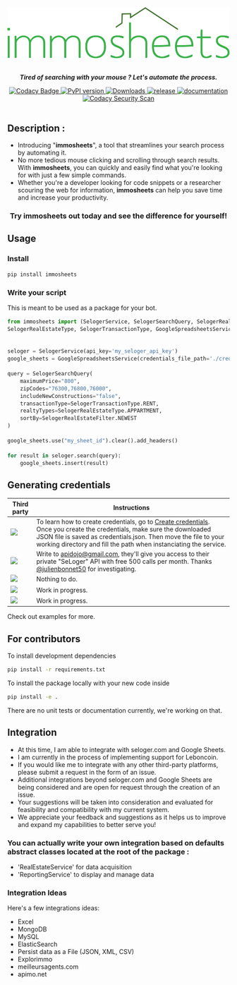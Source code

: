 <div id="header" align="center">
  <img src="SVGLogo.svg"/><br><br>
    <p><strong><em>Tired of searching with your mouse ? Let's automate the process.</em></strong></p>
    <a href="https://app.codacy.com/project/badge/Grade/ba1afb9f8ffe402ca6a31a30ba63b628">
      <img src="https://app.codacy.com/project/badge/Grade/ba1afb9f8ffe402ca6a31a30ba63b628" alt="Codacy Badge">
   </a>
   <a href="https://badge.fury.io/py/immosheets">
      <img src="https://badge.fury.io/py/immosheets.svg" alt="PyPI version">
  </a>
  <a href="https://pepy.tech/project/immosheets">
     <img src="https://static.pepy.tech/badge/immosheets" alt="Downloads">
  </a>
  <a href="https://github.com/arthuRHD/immosheets/actions/workflows/python-publish.yml">
    <img src="https://github.com/arthuRHD/immosheets/actions/workflows/python-publish.yml/badge.svg" alt="release">
  </a>
  <a href="https://github.com/arthuRHD/immosheets/actions/workflows/documentation-publish.yml">
    <img src="https://github.com/arthuRHD/immosheets/actions/workflows/documentation-publish.yml/badge.svg" alt="documentation">
  </a>
  <a href="https://github.com/arthuRHD/immosheets/actions/workflows/codacy.yml">
    <img src="https://github.com/arthuRHD/immosheets/actions/workflows/codacy.yml/badge.svg" alt="Codacy Security Scan">
  </a>
</div>
<br>

## Description :
+ Introducing "**immosheets**", a tool that streamlines your search process by automating it. 
+ No more tedious mouse clicking and scrolling through search results. With **immosheets**, you can quickly and easily find what you're looking for with just a few simple commands. 
+ Whether you're a developer looking for code snippets or a researcher scouring the web for information, **immosheets** can help you save time and increase your productivity. 

<div align="center">
<h3>Try immosheets out today and see the difference for yourself!<h3>
</div>



## Usage

### Install

```sh
pip install immosheets
```

### Write your script

This is meant to be used as a package for your bot.

```py
from immosheets import (SelogerService, SelogerSearchQuery, SelogerRealEstateFilter, 
SelogerRealEstateType, SelogerTransactionType, GoogleSpreadsheetsService)


seloger = SelogerService(api_key='my_seloger_api_key')
google_sheets = GoogleSpreadsheetsService(credentials_file_path='./credentials.json')

query = SelogerSearchQuery(
    maximumPrice="800",
    zipCodes="76300,76800,76000",
    includeNewConstructions="false",
    transactionType=SelogerTransactionType.RENT,
    realtyTypes=SelogerRealEstateType.APPARTMENT,
    sortBy=SelogerRealEstateFilter.NEWEST
)

google_sheets.use("my_sheet_id").clear().add_headers()

for result in seloger.search(query):
    google_sheets.insert(result)
```
## Generating credentials

| **Third party** | **Instructions**                                                                                                                                                                                                                                                                                                                     |
|-----------------|--------------------------------------------------------------------------------------------------------------------------------------------------------------------------------------------------------------------------------------------------------------------------------------------------------------------------------------|
| [<img src="https://kstatic.googleusercontent.com/files/adf55cdf4c7f8fb38efbf8df6c2792660fbeff2d05be05f2ec8e9c265a179b51c64b9679d8aee00e09cad19ce419d90a2d999b82cea4200abbe78c73e6bfaacf" width=100>](https://www.google.fr/intl/fr/sheets/about/)    | To learn how to create credentials, go to [Create credentials](https://developers.google.com/workspace/guides/create-credentials).  Once you create the credentials, make sure the downloaded JSON file is saved as credentials.json. Then move the file to your working directory and fill the path when instanciating the service. |
| [<img src="https://is1-ssl.mzstatic.com/image/thumb/Purple112/v4/bf/64/69/bf646951-e676-9162-1300-4e9a3beb1a8f/AppIcon-0-1x_U007emarketing-0-7-0-85-220.png/256x256bb.jpg" width=100>](https://www.seloger.com/)        |  Write to apidojo@gmail.com, they'll give you access to their private "SeLoger" API with free 500 calls per month. Thanks [@julienbonnet50](https://github.com/julienbonnet50) for investigating. |
| [<img src="https://static.orpi.com/images/orpibackend/default/5c6e83b340014_Orpi_picto_Agences%20ORPI_ROUGE.png" width=100>](https://www.orpi.com/) | Nothing to do. |
|  [<img src="https://www.erafrance.com/assets/imgs/era-logo-national.svg" width=100>](https://www.erafrance.com) | Work in progress. |
| [<img src="https://www.ouestfrance-immo.com/photo-laforet-guingamp/client/1498/laforet-guingamp-1498logo.jpg" width=100>](https://www.laforet.com/) | Work in progress. |

Check out examples for more.

## For contributors

To install development dependencies

```sh
pip install -r requirements.txt
```

To install the package locally with your new code inside

```sh
pip install -e .
```

There are no unit tests or documentation currently, we're working on that.

## Integration

+ At this time, I am able to integrate with seloger.com and Google Sheets.
+ I am currently in the process of implementing support for Leboncoin.
+ If you would like me to integrate with any other third-party platforms, please submit a request in the form of an issue.
+ Additional integrations beyond seloger.com and Google Sheets are being considered and are open for request through the creation of an issue.
+ Your suggestions will be taken into consideration and evaluated for feasibility and compatibility with my current system.
+ We appreciate your feedback and suggestions as it helps us to improve and expand my capabilities to better serve you!

### You can actually write your own integration based on defaults abstract classes located at the root of the package :

- 'RealEstateService' for data acquisition
- 'ReportingService' to display and manage data
    
    
### Integration Ideas 
    
Here's a few integrations ideas:

- Excel
- MongoDB
- MySQL
- ElasticSearch
- Persist data as a File (JSON, XML, CSV)
- Explorimmo
- meilleursagents.com
- apimo.net
